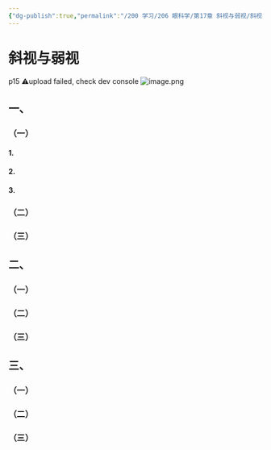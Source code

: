 ```yaml
---
{"dg-publish":true,"permalink":"/200 学习/206 眼科学/第17章 斜视与弱视/斜视与弱视/","title":"斜视与弱视","created":"2024-10-28T17:02:43.475+08:00","updated":"2024-10-28T18:28:11.383+08:00"}
---
```


# 斜视与弱视

p15
⚠️upload failed, check dev console
![image.png](https://cdn.jsdelivr.net/gh/Dolan-Lance/Image-Jiang/202410281828945.jpg)

## 一、
### （一）
#### 1.
#### 2.
#### 3.
### （二）
### （三）
## 二、
### （一）
### （二）
### （三）
## 三、
### （一）
### （二）
### （三）